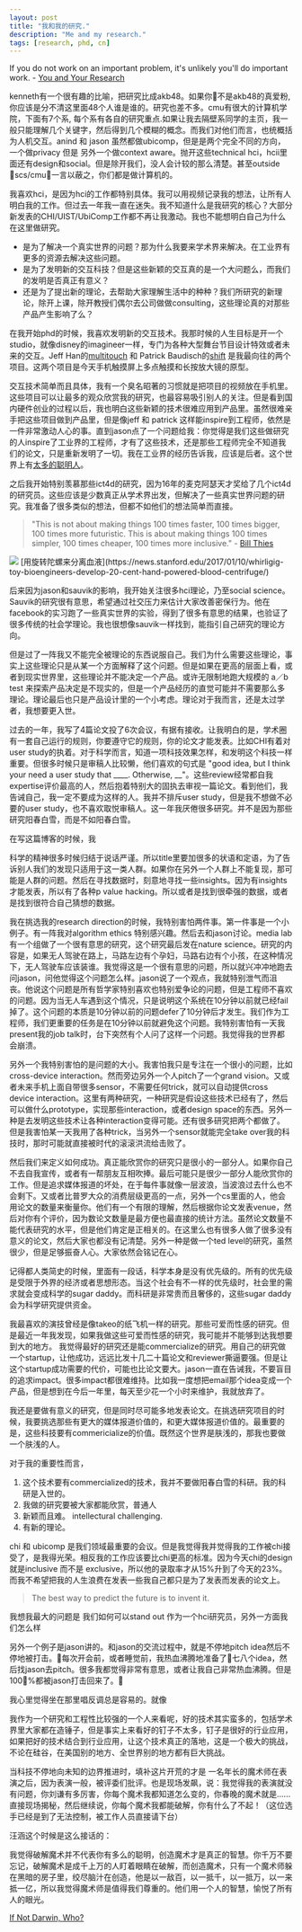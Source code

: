```yaml
---
layout: post
title: "我和我的研究."
description: "Me and my research."
tags: [research, phd, cn]
---
```


If you do not work on an important problem, it's unlikely you'll do important work.    - [You and Your Research](http://www.cs.virginia.edu/~robins/YouAndYourResearch.html)


kenneth有一个很有趣的比喻，把研究比成akb48。如果你不是akb48的真爱粉, 你应该是分不清这里面48个人谁是谁的。研究也差不多。cmu有很大的计算机学院，下面有7个系, 每个系有各自的研究重点.如果让我去隔壁系同学的主页，我一般只能理解几个关键字，然后得到几个模糊的概念。而我们对他们而言，也统概括为人机交互。anind 和 jason 虽然都做ubicomp，但是是两个完全不同的方向，一个做privacy 但是 另外一个做context aware。抛开这些technical hci，hcii里面还有design和social。但是除开我们，没人会计较的那么清楚。甚至outside scs/cmu，一言以蔽之，你们都是做计算机的。


我喜欢hci，是因为hci的工作都特别具体。我可以用视频记录我的想法，让所有人明白我的工作。但过去一年我一直在迷失。我不知道什么是我研究的核心？大部分新发表的CHI/UIST/UbiComp工作都不再让我激动。我也不能想明白自己为什么在这里做研究。


- 是为了解决一个真实世界的问题？那为什么我要来学术界来解决。在工业界有更多的资源去解决这些问题。
- 是为了发明新的交互科技？但是这些新颖的交互真的是一个大问题么，而我们的发明是否真正有意义？
- 还是为了提出新的理论，去帮助大家理解生活中的种种？我们所研究的新理论，除开上课，除开教授们偶尔去公司做做consulting，这些理论真的对那些产品产生影响了么？



在我开始phd的时候，我喜欢发明新的交互技术。我那时候的人生目标是开一个studio，就像disney的imagineer一样，专门为各种大型舞台节目设计特效或者未来的交互。Jeff Han的[multitouch](https://www.cc.gatech.edu/computing/classes/AY2012/cs4470_fall/readings/han-ftir.pdf) 和 Patrick Baudisch的[shift](http://www.patrickbaudisch.com/projects/shift/) 是我最向往的两个项目。这两个项目是今天手机触摸屏上多点触摸和长按放大镜的原型。


交互技术简单而且具体，我有一个臭名昭著的习惯就是把项目的视频放在手机里。这些项目可以让最多的观众欣赏我的研究，也最容易吸引别人的关注。但是看到国内硬件创业的过程以后，我也明白这些新颖的技术很难应用到产品里。虽然很难亲手把这些项目做到产品里，但是像jeff 和 patrick 这样能inspire到工程师，依然是一件非常激动人心的事。直到jason点了一个问题给我：你觉得是我们这些做研究的人inspire了工业界的工程师，才有了这些技术，还是那些工程师完全不知道我们的论文，只是重新发明了一切。我在工业界的经历告诉我，应该是后者。这个世界上有[太多的聪明人](http://nautil.us/issue/43/Heroes/if-not-darwin-who)。


之后我开始特别羡慕那些ict4d的研究，因为16年的麦克阿瑟天才奖给了几个ict4d的研究员。这些应该是少数真正从学术界出发，但解决了一些真实世界问题的研究。我准备了很多类似的想法，但都不如他们的想法简单而直接。

> "This is not about making things 100 times faster, 100 times bigger, 100 times more futuristic. This is about making things 100 times simpler, 100 times cheaper, 100 times more inclusive."  - [Bill Thies]((https://www.seattletimes.com/business/microsoft/microsoft-researcher-bill-thies-wins-macarthur-grant/))

<img src="http://thekidshouldseethis.com/wp-content/uploads/2017/01/toy-inspired-Paperfuge-cost-paper-centrifuge.jpg"/>
[用旋转陀螺来分离血液](https://news.stanford.edu/2017/01/10/whirligig-toy-bioengineers-develop-20-cent-hand-powered-blood-centrifuge/)


后来因为jason和sauvik的影响，我开始关注很多hci理论，乃至social science。Sauvik的研究很有意思，希望通过社交压力来估计大家改善密保行为。他在facebook的实习跑了一些真实世界的实验，得到了很多有意思的结果，也验证了很多传统的社会学理论。我也很想像sauvik一样找到，能指引自己研究的理论方向。


但是过了一阵我又不能完全被理论的东西说服自己。我们为什么需要这些理论，事实上这些理论只是从某一个方面解释了这个问题。但是如果在更高的层面上看，或者到现实世界里，这些理论并不能决定一个产品。或许无限制地跑大规模的 a／b test 来探索产品决定是不现实的，但是一个产品经历的直觉可能并不需要那么多理论。理论最后也只是产品设计里的一个小考虑。理论对于我而言，还是太过学者，我想要更入世。


过去的一年，我写了4篇论文投了6次会议，有据有接收。让我明白的是，学术圈有一套自己运行的规则，你要遵守它的规则，你的论文才能发表。比如CHI有着对user study的执着。对于科学而言，知道一项科技效果怎样，和发明这个科技一样重要。但很多时候只是审稿人比较懒，他们喜欢的句式是 "good idea, but I think your need a user study that ____. Otherwise, __"。这些review经常都自我expertise评价最高的人，然后抱着特别大的固执去审视一篇论文。看到他们，我告诫自己，我一定不要成为这样的人。我并不排斥user study，但是我不想做不必要的user study，也不喜欢取悦审稿人。这一年我厌倦很多研究。并不是因为那些研究阳春白雪，而是不如阳春白雪。


在写这篇博客的时候，我


科学的精神很多时候归结于说话严谨。所以title里要加很多的状语和定语，为了告诉别人我们的发现只适用于这一类人群。如果你在另外一个人群上不能复现，那可能是人群的问题。然后在寻找数据时，刻意地寻找一些insights。因为有insights才能发表，所以有了各种p value hacking。所以或者是找到很牵强的数据，或者是找到很符合自己猜想的数据。


我在挑选我的research direction的时候，我特别害怕两件事。第一件事是一个小例子。有一阵我对algorithm ethics 特别感兴趣。然后去和jason讨论。media lab 有一个组做了一个很有意思的研究，这个研究最后发在nature science。研究的内容是，如果无人驾驶在路上，马路左边有个孕妇，马路右边有个小孩，在这种情况下，无人驾驶车应该装谁。我觉得这是一个很有意思的问题，所以就兴冲冲地跑去问jason，问他觉得这个问题怎么样。jason说了一个观点，我就特别泄气而沮丧。他说这个问题是所有哲学家特别喜欢也特别爱争论的问题，但是工程师不喜欢的问题。因为当无人车遇到这个情况，只是说明这个系统在10分钟以前就已经fail掉了。这个问题的本质是10分钟以前的问题defer了10分钟后才发生。我们作为工程师，我们更重要的任务是在10分钟以前就避免这个问题。我特别害怕有一天我present我的job talk时，台下突然有个人问了这样一个问题。我觉得我的世界都会崩溃。

另外一个我特别害怕的是问题的大小。我害怕我只是专注在一个很小的问题，比如cross-device interaction。然而旁边另外一个人pitch了一个grand vision。又或者未来手机上面自带很多sensor，不需要任何trick，就可以自动提供cross device interaction。这里有两种研究，一种研究是假设这些技术已经有了，然后可以做什么prototype，实现那些interaction，或者design space的东西。另外一种是去发明这些技术让各种interaction变得可能。还有很多研究把两个都做了。但是我害怕某一天我用了各种trick，当另外一个sensor就能完全take over我的科技时，那时可能就直接被时代的滚滚洪流给击败了。


然后我们来定义如何成功。真正能欣赏你的研究只是很小的一部分人。如果你自己不去自我宣传，或者有一帮朋友互相吹捧。最后可能只是很少一部分人能欣赏你的工作。但是追求媒体报道的坏处，在于每件事就像一层波浪，当波浪过去什么也不会剩下。又或者比普罗大众的消费层级更高的一点，另外一个cs里面的人，他会用论文的数量来衡量你。他们有一个有限的理解，然后根据你论文发表venue，然后对你有个评价，因为数论文数量是最方便也最直接的统计方法。虽然论文数量不能代表研究的水平，但是他们肯定是正相关的。在这里么也有很多人做了很多没有意义的论文，然后大家也都没有记清楚。另外一种是做一个ted level的研究，虽然很少，但是足够振奋人心。大家依然会铭记在心。

记得都人类简史的时候，里面有一段话，科学本身是没有优先级的。所有的优先级是受限于外界的经济或者思想形态。当这个社会有不一样的优先级时，社会里的需求就会变成科学的sugar daddy。而科研是非常贵而且奢侈的，这些sugar daddy会为科学研究提供资金。

我最喜欢的演技曾经是像takeo的纸飞机一样的研究。那些可爱而性感的研究。但是最近一年我发现，如果我做这些可爱而性感的研究，我可能并不能够到达我想要到大的地方。
我觉得最好的研究还是能commercialize的研究。用自己的研究做一个startup，让他成功，远远比发十几二十篇论文和reviewer撕逼要强。但是让这个startup成功需要的代价，可能也比论文要大。jason一直在告诫我，不要盲目的追求impact。很多impact都很难维持。比如我一度想把email那个idea变成一个产品，但是想到在今后一年里，每天至少花一个小时来维护，我就放弃了。


我还是要做有意义的研究，但是同时尽可能多地发表论文。在挑选研究项目的时候，我要挑选那些有更大的媒体报道价值的，和更大媒体报道价值的。最重要的是，这些科技要有commericialize的价值。既然这个世界是肤浅的，那我也要做一个肤浅的人。

对于我的重要性而言，
1. 这个技术要有commercialized的技术，我并不要做阳春白雪的科研。我的科研是入世的。
2. 我做的研究要被大家都能欣赏，普通人
3. 新颖而且难。 intellectural challenging.
4. 有新的理论。


chi 和 ubicomp 是我们领域最重要的会议。但是我觉得我并觉得我的工作被chi接受了，是我得光荣。相反我的工作应该要比chi更高的标准。因为今天chi的design就是inclusive 而不是 exclusive，所以他的录取率才从15%升到了今天的23%。而我不希望把我的人生浪费在发表一些我自己都只是为了发表而发表的论文上。




> The best way to predict the future is to invent it.



我想我最大的问题是 我们如何可以stand out 作为一个hci研究员，另外一方面我们怎么样


另外一个例子是jason讲的。和jason的交流过程中，就是不停地pitch idea然后不停地被打击。每次开会前，或者睡觉前，我热血沸腾地准备了七八个idea，然后找jason去pitch。很多我都觉得非常有意思，或者让我自己非常热血沸腾。但是100%都被jason打击回来了。

我心里觉得坐在那里唱反调总是容易的。就像

 
我作为一个研究和工程性比较强的一个人来看呢，好的技术其实蛮多的，包括学术界里大家都在造锤子，但是事实上来看好的钉子不太多，钉子是很好的行业应用，如果把好的技术结合到行业应用，让这个技术真正的落地，这是一个极大的挑战，不论在硅谷，在美国别的地方、全世界别的地方都有巨大挑战。


当科技不停地向未知的边界推进时，填补这片开荒的才是
一名年长的魔术师在表演之后，因为表演一般，被评委们批评。也是现场发飙，说：我觉得我的表演就没有问题，你刘谦有多厉害，你每个魔术我都知道怎么变的，你春晚的魔术就是......直接现场揭秘，然后继续说，你每个魔术我都能破解，你有什么了不起！（这位选手已经是到了无法控制，被工作人员直接请下台）

汪涵这个时候是这么接话的：

我觉得破解魔术并不代表你有多么的聪明，创造魔术才是真正的智慧。你千万不要忘记，破解魔术是成千上万的人盯着眼睛在破解，而创造魔术，只有一个魔术师躲在黑暗的房子里，绞尽脑汁在创造，他是以一敌百，以一抵千，以一抵万，以一来抵一亿，所以我觉得魔术师是值得我们尊重的。他们用一个人的智慧，愉悦了所有人的眼光。




[If Not Darwin, Who?](http://nautil.us/issue/43/Heroes/if-not-darwin-who)


<!-- 整个community有一个莫名的对于user study的执着。不管什么事情，都要一个evaluation。或者对于科学而言，知道一项科技效果怎样，和发明这个科技一样重要。但是很多CHI的user study 都是不能复现的。所以他们在title -->

<!-- 
<table class="tg">
  <tr>
    <th class="tg-baqh"></th>
    <th class="tg-baqh">Theory</th>
    <th class="tg-baqh">Technology</th>
    <th class="tg-baqh">Application</th>
  </tr>
  <tr>
    <td class="tg-baqh">A</td>
    <td class="tg-baqh">0.75</td>
  </tr>
  <tr>
    <td class="tg-baqh">B</td>
    <td class="tg-baqh">0.47</td>
  </tr>
  <tr>
    <td class="tg-baqh">C</td>
    <td class="tg-baqh">0.4 - 0.7</td>
  </tr>
  <tr>
    <td class="tg-baqh">C</td>
    <td class="tg-baqh">1.0 - 1.8</td>
  </tr>
  <tr>
    <td class="tg-baqh">S</td>
    <td class="tg-baqh">0.15 - 2.0</td>
  </tr>
  <tr>
    <td class="tg-baqh">W</td>
    <td class="tg-baqh">0.07 - 0.17</td>
  </tr>
</table> -->
